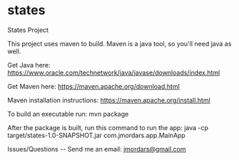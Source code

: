 # states
States Project

This project uses maven to build.  Maven is a java tool, so you'll need java as well.

Get Java here:
https://www.oracle.com/technetwork/java/javase/downloads/index.html

Get Maven here:
https://maven.apache.org/download.html

Maven installation instructions:
https://maven.apache.org/install.html

To build an executable run:
mvn package

After the package is built, run this command to run the app:
java -cp target/states-1.0-SNAPSHOT.jar com.jmordars.app.MainApp

Issues/Questions -- Send me an email:
jmordars@gmail.com
